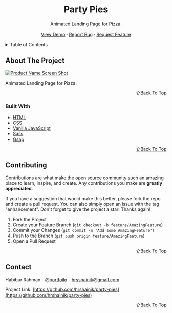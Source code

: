 <!-- PROJECT LOGO -->
<div align="center">
  <h1 align="center">Party Pies</h1>

  <p align="center">
    Animated Landing Page for Pizza.
    <br />
    <br />
    <a href="https://party-pies.netlify.app">View Demo</a>
    ·
    <a href="https://github.com/hrshainik/party-pies/issues">Report Bug</a>
    ·
    <a href="https://github.com/hrshainik/party-pies/issues">Request Feature</a>
  </p>
</div>

<!-- TABLE OF CONTENTS -->
<details>
  <summary>Table of Contents</summary>
  <ol>
    <li>
      <a href="#about-the-project">About The Project</a>
      <ul>
        <li><a href="#built-with">Built With</a></li>
      </ul>
    </li>
    <li><a href="#contributing">Contributing</a></li>
    <li><a href="#contact">Contact</a></li>
  </ol>
</details>

<!-- ABOUT THE PROJECT -->

## About The Project

[![Product Name Screen Shot][product-screenshot]](https://party-pies.netlify.app)

Animated Landing Page for Pizza.

<p align="right"><a href="#top">⇧Back To Top</a></p>

### Built With

- [HTML](https://www.w3schools.com/html/)
- [CSS](https://www.w3schools.com/css/default.asp)
- [Vanilla JavaScript](https://developer.mozilla.org/en-US/docs/Web/JavaScript)
- [Sass](https://sass-lang.com/)
- [Gsap](https://greensock.com/gsap/)

<p align="right"><a href="#top">⇧Back To Top</a></p>

<!-- CONTRIBUTING -->

## Contributing

Contributions are what make the open source community such an amazing place to learn, inspire, and create. Any contributions you make are **greatly appreciated**.

If you have a suggestion that would make this better, please fork the repo and create a pull request. You can also simply open an issue with the tag "enhancement".
Don't forget to give the project a star! Thanks again!

1. Fork the Project
2. Create your Feature Branch (`git checkout -b feature/AmazingFeature`)
3. Commit your Changes (`git commit -m 'Add some AmazingFeature'`)
4. Push to the Branch (`git push origin feature/AmazingFeature`)
5. Open a Pull Request

<p align="right"><a href="#top">⇧Back To Top</a></p>

<!-- CONTACT -->

## Contact

Habibur Rahman - [@portfoilo](https://hrshainik.me) - hrsshainik@gmail.com

Project Link: [https://github.com/hrshainik/party-pies](https://github.com/hrshainik/party-pies)

<p align="right"><a href="#top">⇧Back To Top</a></p>

[product-screenshot]: img/product.jpg
